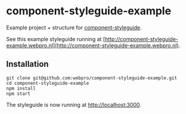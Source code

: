 # component-styleguide-example

Example project + structure for [component-styleguide](https://github.com/webpro/component-styleguide).

See this example styleguide running at [http://component-styleguide-example.webpro.nl](http://component-styleguide-example.webpro.nl).

## Installation

    git clone git@github.com:webpro/component-styleguide-example.git
    cd component-styleguide-example
    npm install
    npm start

The styleguide is now running at [http://localhost:3000](http://localhost:3000).